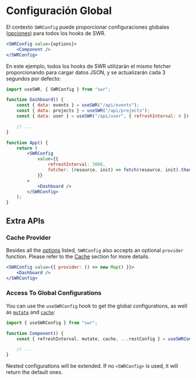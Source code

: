 # Configuración Global

El contexto `SWRConfig` puede proporcionar configuraciones globales ([opciones](/docs/options)) para todos los hooks de SWR.

```jsx
<SWRConfig value={options}>
    <Component />
</SWRConfig>
```

En este ejemplo, todos los hooks de SWR utilizarán el mismo fetcher proporcionando para cargar datos JSON,
y se actualizarán cada 3 segundos por defecto:

```jsx
import useSWR, { SWRConfig } from "swr";

function Dashboard() {
    const { data: events } = useSWR("/api/events");
    const { data: projects } = useSWR("/api/projects");
    const { data: user } = useSWR("/api/user", { refreshInterval: 0 }); // override

    // ...
}

function App() {
    return (
        <SWRConfig
            value={{
                refreshInterval: 3000,
                fetcher: (resource, init) => fetch(resource, init).then((res) => res.json()),
            }}
        >
            <Dashboard />
        </SWRConfig>
    );
}
```

## Extra APIs

### Cache Provider

Besides all the [options](/docs/options) listed, `SWRConfig` also accepts an optional `provider` function. Please refer to the [Cache](/docs/cache) section for more details.

```jsx
<SWRConfig value={{ provider: () => new Map() }}>
    <Dashboard />
</SWRConfig>
```

### Access To Global Configurations

You can use the `useSWRConfig` hook to get the global configurations, as well as [`mutate`](/docs/mutation) and [`cache`](/docs/advanced/cache):

```jsx
import { useSWRConfig } from "swr";

function Component() {
    const { refreshInterval, mutate, cache, ...restConfig } = useSWRConfig();

    // ...
}
```

Nested configurations will be extended. If no `<SWRConfig>` is used, it will return the default ones.
